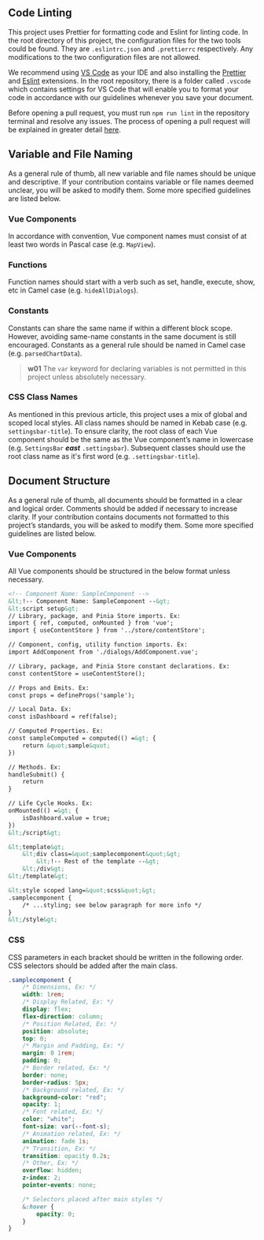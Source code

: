 ## Code Linting
This project uses Prettier for formatting code and Eslint for linting code. In the root directory of this project, the configuration files for the two tools could be found. They are `.eslintrc.json` and `.prettierrc` respectively. Any modifications to the two configuration files are not allowed.

We recommend using [VS Code](https://code.visualstudio.com/) as your IDE and also installing the [Prettier](https://marketplace.visualstudio.com/items?itemName=esbenp.prettier-vscode) and [Eslint](https://marketplace.visualstudio.com/items?itemName=dbaeumer.vscode-eslint) extensions. In the root repository, there is a folder called `.vscode` which contains settings for VS Code that will enable you to format your code in accordance with our guidelines whenever you save your document.

Before opening a pull request, you must run `npm run lint` in the repository terminal and resolve any issues. The process of opening a pull request will be explained in greater detail [here](/front-end/open-a-pull-request).

## Variable and File Naming
As a general rule of thumb, all new variable and file names should be unique and descriptive. If your contribution contains variable or file names deemed unclear, you will be asked to modify them. Some more specified guidelines are listed below.

### Vue Components
In accordance with convention, Vue component names must consist of at least two words in Pascal case (e.g. `MapView`). 

### Functions
Function names should start with a verb such as set, handle, execute, show, etc in Camel case (e.g. `hideAllDialogs`).

### Constants
Constants can share the same name if within a different block scope. However, avoiding same-name constants in the same document is still encouraged. Constants as a general rule should be named in Camel case (e.g. `parsedChartData`).

>**w01**
>The `var` keyword for declaring variables is not permitted in this project unless absolutely necessary.

### CSS Class Names
As mentioned in this previous article, this project uses a mix of global and scoped local styles. All class names should be named in Kebab case (e.g. `settingsbar-title`). To ensure clarity, the root class of each Vue component should be the same as the Vue component’s name in lowercase (e.g. `SettingsBar` ***east*** `.settingsbar`). Subsequent classes should use the root class name as it's first word (e.g. `.settingsbar-title`).

## Document Structure
As a general rule of thumb, all documents should be formatted in a clear and logical order. Comments should be added if necessary to increase clarity. If your contribution contains documents not formatted to this project’s standards, you will be asked to modify them. Some more specified guidelines are listed below.

### Vue Components
All Vue components should be structured in the below format unless necessary.

```html
<!-- Component Name: SampleComponent -->
&lt;!-- Component Name: SampleComponent --&gt;
&lt;script setup&gt;
// Library, package, and Pinia Store imports. Ex:
import { ref, computed, onMounted } from 'vue';
import { useContentStore } from '../store/contentStore';

// Component, config, utility function imports. Ex:
import AddComponent from './dialogs/AddComponent.vue';

// Library, package, and Pinia Store constant declarations. Ex:
const contentStore = useContentStore();

// Props and Emits. Ex:
const props = defineProps('sample');

// Local Data. Ex:
const isDashboard = ref(false);

// Computed Properties. Ex:
const sampleComputed = computed(() =&gt; {
	return &quot;sample&quot;
}) 

// Methods. Ex:
handleSubmit() {
	return
}

// Life Cycle Hooks. Ex:
onMounted(() =&gt; {
	isDashboard.value = true;
})
&lt;/script&gt;

&lt;template&gt;
	&lt;div class=&quot;samplecomponent&quot;&gt;
		&lt;!-- Rest of the template --&gt;
	&lt;/div&gt;
&lt;/template&gt;

&lt;style scoped lang=&quot;scss&quot;&gt;
.samplecomponent {
	/* ...styling; see below paragraph for more info */
}
&lt;/style&gt;
```

### CSS
CSS parameters in each bracket should be written in the following order. CSS selectors should be added after the main class.
```css
.samplecomponent {
	/* Dimensions, Ex: */
	width: 1rem;
	/* Display Related, Ex: */
	display: flex;
	flex-direction: column;
	/* Position Related, Ex: */
	position: absolute;
	top: 0;
	/* Margin and Padding, Ex: */
	margin: 0 1rem;
	padding: 0;
	/* Border related, Ex: */
	border: none;
	border-radius: 5px;
	/* Background related, Ex: */
	background-color: "red";
	opacity: 1;
	/* Font related, Ex: */
	color: "white";
	font-size: var(--font-s);
	/* Animation related, Ex: */
	animation: fade 1s;
	/* Transition, Ex: */
	transition: opacity 0.2s;
	/* Other, Ex: */
	overflow: hidden;
	z-index: 2;
	pointer-events: none;

	/* Selectors placed after main styles */
	&:hover {
		opacity: 0;
	}
}
```
